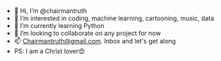 - 👋 Hi, I’m @chairmantruth
- 👀 I’m interested in coding, machine learning, cartooning, music, data
- 🌱 I’m currently learning Python
- 💞️ I’m looking to collaborate on any project for now
- 📫 Chairmantruth@gmail.com. Inbox and let's get along
- PS: I am a Christ lover😍
<!---
chairmantruth/chairmantruth is a ✨ special ✨ repository because its `README.md` (this file) appears on your GitHub profile.
You can click the Preview link to take a look at your changes.
--->
